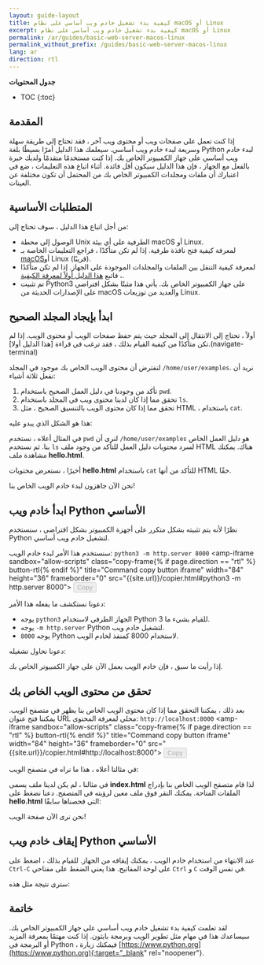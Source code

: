```yaml
---
layout: guide-layout
title: كيفية بدء تشغيل خادم ويب أساسي على نظام macOS أو Linux
excerpt: كيفية بدء تشغيل خادم ويب أساسي على نظام macOS أو Linux
permalink: /ar/guides/basic-web-server-macos-linux
permalink_without_prefix: /guides/basic-web-server-macos-linux
lang: ar
direction: rtl
---
```


**جدول المحتويات**

* TOC
{:toc}

## المقدمة

إذا كنت تعمل على صفحات ويب أو محتوى ويب آخر ، فقد تحتاج إلى طريقة سهلة وسريعة لبدء خادم ويب أساسي. سيعلمك هذا الدليل أمرًا بسيطًا بلغة Python لبدء خادم ويب أساسي على جهاز الكمبيوتر الخاص بك. إذا كنت مستخدمًا متقدمًا ولديك خبرة بالفعل مع الجهاز ، فإن هذا الدليل سيكون أقل فائدة. أثناء اتباع هذه التعليمات ، ضع في اعتبارك أن ملفات ومجلدات الكمبيوتر الخاص بك من المحتمل أن تكون مختلفة عن العينات.

## المتطلبات الأساسية

من أجل اتباع هذا الدليل ، سوف تحتاج إلى:

* الوصول إلى محطة Unix الطرفية على أي بيئة macOS أو Linux.
* لمعرفة كيفية فتح نافذة طرفية. إذا لم تكن متأكدًا ، فراجع التعليمات الخاصة بـ [macOS](open-terminal-macos)أو Linux (قريبًا).
* لمعرفة كيفية التنقل بين الملفات والمجلدات الموجودة على الجهاز. إذا لم تكن متأكدًا ، فاتبع [هذا الدليل أولاً لمعرفة الكيفية](navigate-terminal).
* تم تثبيت Python3 على جهاز الكمبيوتر الخاص بك. يأتي هذا مثبتًا بشكل افتراضي على الإصدارات الحديثة من macOS والعديد من توزيعات Linux.

## ابدأ بإيجاد المجلد الصحيح

أولاً ، تحتاج إلى الانتقال إلى المجلد حيث يتم حفظ صفحات الويب أو محتوى الويب. إذا لم تكن متأكدًا من كيفية القيام بذلك ، فقد ترغب في قراءة [هذا الدليل أولا].(navigate-terminal)

لنفترض أن محتوى الويب الخاص بك موجود في المجلد `/home/user/examples`. نريد أن نفعل ثلاثة أشياء:

1. تأكد من وجودنا في دليل العمل الصحيح باستخدام `pwd`.
2. تحقق مما إذا كان لدينا محتوى ويب في المجلد باستخدام `ls`.
3. تحقق مما إذا كان محتوى الويب بالتنسيق الصحيح ، مثل HTML ، باستخدام `cat`.

هذا هو الشكل الذي يبدو عليه:

<div class="center guideimages">
  <amp-anim src="/assets/guides/basic-web-server-macos-linux/checking-web-content-en.gif" width="665" height="387" alt="التنقل والتحقق من محتوى الويب" layout="responsive"></amp-anim>
</div>

في المثال أعلاه ، نستخدم `pwd` لنرى أن `/home/user/examples` هو دليل العمل الخاص بنا. ثم نستخدم `ls` لسرد محتويات دليل العمل للتأكد من وجود ملف HTML هناك. يمكنك مشاهدة ملف **hello.html**.

أخيرًا ، نستعرض محتويات **hello.html** باستخدام `cat` للتأكد من أنها HTML حقًا.

نحن الآن جاهزون لبدء خادم الويب الخاص بنا!

## ابدأ خادم ويب Python الأساسي

نظرًا لأنه يتم تثبيته بشكل متكرر على أجهزة الكمبيوتر بشكل افتراضي ، سنستخدم Python لتشغيل خادم ويب أساسي.

سنستخدم هذا الأمر لبدء خادم الويب: `python3 -m http.server 8000` <amp-iframe sandbox="allow-scripts"
  class="copy-frame{% if page.direction == "rtl" %} button-rtl{% endif %}"
  title="Command copy button iframe"
  width="84"
  height="36"
  frameborder="0"
  src="{{site.url}}/copier.html#python3 -m http.server 8000">
  <button class="pure-button button-large button-primary"
    placeholder
    disabled>Copy</button>
</amp-iframe>

دعونا نستكشف ما يفعله هذا الأمر:

* يوجه `python3` الجهاز الطرفي لاستخدام Python 3 للقيام بشيء ما.
* يوجه `-m http.server` Python لتشغيل خادم ويب.
* `8000` يوجه Python لاستخدام 8000 كمنفذ لخادم الويب.

دعونا نحاول تشغيله:

<div class="center guideimages">
  <amp-anim src="/assets/guides/basic-web-server-macos-linux/start-python-http-server-en.gif" width="665" height="387" alt="ابدأ خادم الويب Python" layout="responsive"></amp-anim>
</div>

إذا رأيت ما سبق ، فإن خادم الويب يعمل الآن على جهاز الكمبيوتر الخاص بك.

## تحقق من محتوى الويب الخاص بك

بعد ذلك ، يمكننا التحقق مما إذا كان محتوى الويب الخاص بنا يظهر في متصفح الويب. يمكننا فتح عنوان URL محلي لمعرفة المحتوى: `http://localhost:8000` <amp-iframe sandbox="allow-scripts"
  class="copy-frame{% if page.direction == "rtl" %} button-rtl{% endif %}"
  title="Command copy button iframe"
  width="84"
  height="36"
  frameborder="0"
  src="{{site.url}}/copier.html#http://localhost:8000">
  <button class="pure-button button-large button-primary"
    placeholder
    disabled>Copy</button>
</amp-iframe>

في مثالنا أعلاه ، هذا ما نراه في متصفح الويب:

<div class="center guideimages">
  <amp-img src="/assets/guides/basic-web-server-macos-linux/directory-listing-en.png" width="665" height="387" alt="قائمة الدليل في متصفح الويب" layout="responsive"></amp-img>
</div>

في مثالنا ، لم يكن لدينا ملف يسمى **index.html** لذا قام متصفح الويب الخاص بنا بإدراج الملفات المتاحة. يمكنك النقر فوق ملف معين لرؤيته في المتصفح. دعنا نضغط على **hello.html** التي فحصناها سابقًا:

<div class="center guideimages">
  <amp-img src="/assets/guides/basic-web-server-macos-linux/hello-world-page-en.png" width="665" height="387" alt="قائمة الدليل في متصفح الويب" layout="responsive"></amp-img>
</div>

نحن نرى الآن صفحة الويب!

## إيقاف خادم ويب Python الأساسي

عند الانتهاء من استخدام خادم الويب ، يمكنك إيقافه من الجهاز. للقيام بذلك ، اضغط على `Ctrl-C` على لوحة المفاتيح. هذا يعني الضغط على مفتاحي `Ctrl` و `C` في نفس الوقت.

سترى نتيجة مثل هذه:

<div class="center guideimages">
  <amp-anim src="/assets/guides/basic-web-server-macos-linux/stop-python-http-server-en.gif" width="665" height="387" alt="أوقف خادم الويب Python" layout="responsive"></amp-anim>
</div>

## خاتمة

لقد تعلمت كيفية بدء تشغيل خادم ويب أساسي على جهاز الكمبيوتر الخاص بك. سيساعدك هذا في مهام مثل تطوير الويب وبرمجة بايثون. إذا كنت مهتمًا بمعرفة المزيد أو البرمجة في Python ، فيمكنك زيارة [https://www.python.org](https://www.python.org){:target="_blank" rel="noopener"}.